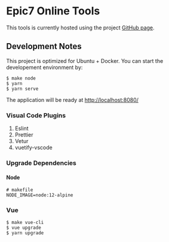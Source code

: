 # Epic7 Online Tools

This tools is currently hosted using the project [GitHub page](https://jimmyiu.github.io/e7tools/).

## Development Notes

This project is optimized for Ubuntu + Docker. You can start the developement environment by:

```
$ make node
$ yarn
$ yarn serve
```

The application will be ready at <http://localhost:8080/>

### Visual Code Plugins

1. Eslint
1. Prettier
1. Vetur
1. vuetify-vscode

### Upgrade Dependencies

#### Node

```
# makefile
NODE_IMAGE=node:12-alpine
```

### Vue

```
$ make vue-cli
$ vue upgrade
$ yarn upgrade
```
